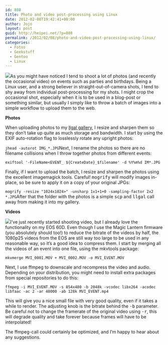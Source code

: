 ```yaml
---
id: 888
title: Photo and video post-processing using Linux
date: 2012-02-08T19:42:41+00:00
author: Jojo
layout: post
guid: http://heipei.net/?p=888
permalink: /2012/02/08/photo-and-video-post-processing-using-linux/
categories:
  - Fotos
  - Geekstuff
  - Gentoo
  - Linux
---
```

<img src="https://heipei.net/weblog/imagemagick.png" class="alignleft" />As you might have noticed I tend to shoot a lot of photos (and recently the occasional video) on events such as parties and birthdays. Being a Linux user, and a strong believer in straight-out-of-camera shots, I tend to shy away from individual post-processing for my shots. I might crop the occasional shot, especially when it is to be used in a blog-post or something similar, but usually I simply like to throw a batch of images into a simple workflow to upload them to the web.

**Photos**
  
When uploading photos to my [llgal gallery](http://photos.heipei.net/), I resize and sharpen them so they don&#8217;t take up quite as much storage and bandwidth. I start by using the EXIF auto-rotation flag to losslessly rotate any upright photos:
  
`jhead -autorot IMG_*.JPG`Next, I rename the photos so there are no filename collisions when I throw together photos from different events:
  
`exiftool '-FileName<EVENT_ ${CreateDate}_$filename' -d %Y%m%d IM*.JPG`
  
Finally, if I want to upload the batch, I resize and sharpen the photos using the excellent imagemagick tools. Careful! <tt>mogrify</tt> will modify images in-place, so be sure to apply it on a copy of your original JPGs:
  
`mogrify -resize "1024x1024>" -unsharp 1x1+1+0 -sampling-factor 2x2 *.JPG`After that the folder with the photos is a simple <tt>scp</tt> and <tt>llgal</tt> call away from making it into my gallery.

**Videos**
  
<img src="https://heipei.net/weblog/ffmpeg.png" class="alignleft" />I&#8217;ve just recently started shooting video, but I already love the functionality on my EOS 60D. Even though I use the Magic Lantern firmware (you absolutely should too!) to reduce the bitrate of the videos by half, the 1080p25 videos from the EOS are still way too large to be used in any reasonable way, so it&#8217;s a good idea to compress them. I start by merging all the videos of an event into one file, using the mkvtools package:
  
`mkvmerge MVI_0001.MOV + MVI_0002.MOV -o MVI_EVENT.MOV`
  
Next, I use ffmpeg to downscale and recompress the video and audio. Depending on your distribution, you might need to install extra packages from special repositories to do this:
  
`ffmpeg -i MVI_EVENT.MOV -s 854x480 -b 2048k -vcodec libx264 -acodec libfaac -ac 2 -ar 48000 -ab 128k MVI_EVENT.mp4`
  
This will give you a nice small file with very good quality, even if it takes a while to render. The adjusting knob is the bitrate behind the <tt>-b</tt> parameter. Be careful not to change the framerate of the original video using <tt>-r</tt>, this will degrade quality and take forever because frames will have to be interpolated!

The ffmpeg-call could certainly be optimized, and I&#8217;m happy to hear about any suggestions.